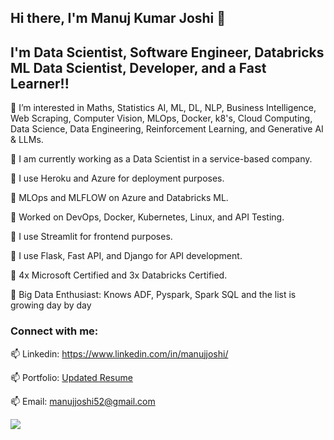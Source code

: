 ## Hi there, I'm Manuj Kumar Joshi 👋

## I'm Data Scientist, Software Engineer, Databricks ML Data Scientist, Developer, and a Fast Learner!!


👀 I’m interested in Maths, Statistics AI, ML, DL, NLP, Business Intelligence, Web Scraping, Computer Vision, MLOps, Docker, k8's, Cloud Computing, Data Science, Data Engineering, Reinforcement Learning, and Generative AI & LLMs.

🌱 I am currently working as a Data Scientist in a service-based company.

🌱 I use Heroku and Azure for deployment purposes.

🌱 MLOps and MLFLOW on Azure and Databricks ML.

🌱 Worked on DevOps, Docker, Kubernetes, Linux, and API Testing.

🌱 I use Streamlit for frontend purposes.

🌱 I use Flask, Fast API, and Django for API development.

🌱 4x Microsoft Certified and 3x Databricks Certified. 

🌱 Big Data Enthusiast: Knows ADF, Pyspark, Spark SQL and the list is growing day by day

### Connect with me:


📫 Linkedin: https://www.linkedin.com/in/manujjoshi/

📫 Portfolio: [Updated Resume](https://github.com/manujjoshi/Resume/blob/main/Manuj%20Joshi%202023.pdf)

📫 Email: manujjoshi52@gmail.com

![](https://komarev.com/ghpvc/?username=manujjoshi52)
